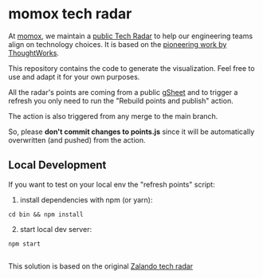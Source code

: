 # momox tech radar 

At [momox](https://www.momox.biz), we maintain a [public Tech
Radar](https://www.momox.biz) to help our engineering teams
align on technology choices. It is based on the [pioneering work
by ThoughtWorks](https://www.thoughtworks.com/radar).

This repository contains the code to generate the visualization.
Feel free to use and adapt it for your own purposes.

All the radar's points are coming from a public [gSheet](https://www.momox.biz) and to trigger a refresh you only need to run the  "Rebuild points and publish" action. 


The action is also triggered from any merge to the main branch. 

So, please **don't commit changes to points.js** since it will be automatically overwritten (and pushed) from the action. 


## Local Development
If you want to test on your local env the "refresh points" script: 


1. install dependencies with npm (or yarn):

```
cd bin && npm install
```

2. start local dev server:

```
npm start
```
## 
This solution is based on the original [Zalando tech radar](https://github.com/zalando/tech-radar)  


